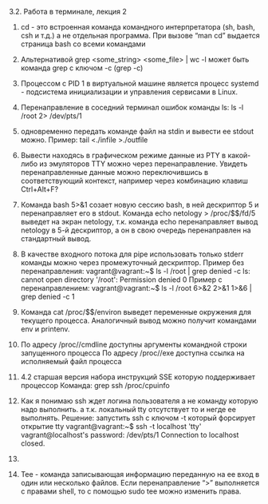 3.2. Работа в терминале, лекция 2

1.	cd - это встроенная команда командного интерпретатора (sh, bash, csh и т.д.) а не отдельная программа. При вызове “man cd” выдается страница bash со всеми командами

2. 	Альтернативой grep <some_string> <some_file> | wc -l может быть команда grep с ключом -c (grep -c)

3. 	Процессом с PID 1 в виртуальной машине является процесс systemd - подсистема инициализации и управления сервисами в Linux.

4.	Перенаправление в соседний терминал ошибок команды ls:
	ls -l /root 2> /dev/pts/1

5.	одновременно передать команде файл на stdin и вывести ее stdout можно.
	Пример: tail <./infile >./outfile

6.	Вывести находясь в графическом режиме данные из PTY в какой-либо из эмуляторов TTY можно через перенаправление.
		Увидеть перенаправленные данные можно переключившись в соответствующий контекст, например через комбинацию клавиш Ctrl+Alt+F?

7.	Команда bash 5>&1 созает новую сессию bash, в ней дескриптор 5 и перенаправляет его в stdout. Команда echo netology > /proc/$$/fd/5 выведет на экран netology, т.к. команда echo перенаправляет вывод netology в 5-й дескриптор, а он в свою очередь перенаправлен на стандартный вывод.

8.	В качестве входного потока для pipe использовать только stderr команды можно через промежуточный дескриптор.
	Пример без перенаправления:
	vagrant@vagrant:~$ ls -l /root | grep denied -c
	ls: cannot open directory '/root': Permission denied
	0
	Пример с перенаправлением:
	vagrant@vagrant:~$ ls -l /root 6>&2 2>&1 1>&6 | grep denied -c
	1

9.	Команда cat /proc/$$/environ выведет переменные окружения для текущего процесса. Аналогичный вывод можно получит командами env и printenv.

10.	По адресу /proc/<PID>/cmdline доступны аргументы командной строки запущенного процесса
По адресу /proc/<PID>/exe доступна ссылка на исполняемый файл процесса

11.	4.2 старшая версия набора инструкций SSE которую поддерживает процессор
Команда: grep ssh /proc/cpuinfo

12.	Как я понимаю ssh ждет логина пользователя а не команду которую надо выполнить. а т.к. локальный tty отсутствует то и негде ее выполнять. 
	Решение: запустить ssh с ключом -t который форсирует открытие tty
	vagrant@vagrant:~$ ssh -t localhost 'tty'
	vagrant@localhost's password:
	/dev/pts/1
	Connection to localhost closed.

13.	

14.	Tee - команда записывающая информацию переданную на ее вход в один или несколько файлов. Если перенаправление “>” выполняется с правами shell, то с помощью sudo tee можно изменить права.